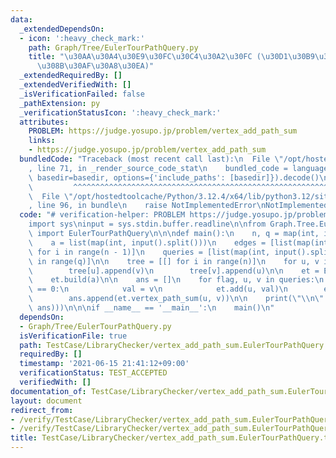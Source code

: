 ```yaml
---
data:
  _extendedDependsOn:
  - icon: ':heavy_check_mark:'
    path: Graph/Tree/EulerTourPathQuery.py
    title: "\u30AA\u30A4\u30E9\u30FC\u30C4\u30A2\u30FC (\u30D1\u30B9\u306B\u5BFE\u3059\
      \u308B\u30AF\u30A8\u30EA)"
  _extendedRequiredBy: []
  _extendedVerifiedWith: []
  _isVerificationFailed: false
  _pathExtension: py
  _verificationStatusIcon: ':heavy_check_mark:'
  attributes:
    PROBLEM: https://judge.yosupo.jp/problem/vertex_add_path_sum
    links:
    - https://judge.yosupo.jp/problem/vertex_add_path_sum
  bundledCode: "Traceback (most recent call last):\n  File \"/opt/hostedtoolcache/Python/3.12.4/x64/lib/python3.12/site-packages/onlinejudge_verify/documentation/build.py\"\
    , line 71, in _render_source_code_stat\n    bundled_code = language.bundle(stat.path,\
    \ basedir=basedir, options={'include_paths': [basedir]}).decode()\n          \
    \         ^^^^^^^^^^^^^^^^^^^^^^^^^^^^^^^^^^^^^^^^^^^^^^^^^^^^^^^^^^^^^^^^^^^^^^^^^^^^^^^^^\n\
    \  File \"/opt/hostedtoolcache/Python/3.12.4/x64/lib/python3.12/site-packages/onlinejudge_verify/languages/python.py\"\
    , line 96, in bundle\n    raise NotImplementedError\nNotImplementedError\n"
  code: "# verification-helper: PROBLEM https://judge.yosupo.jp/problem/vertex_add_path_sum\n\
    import sys\ninput = sys.stdin.buffer.readline\n\nfrom Graph.Tree.EulerTourPathQuery\
    \ import EulerTourPathQuery\n\n\ndef main():\n    n, q = map(int, input().split())\n\
    \    a = list(map(int, input().split()))\n    edges = [list(map(int, input().split()))\
    \ for i in range(n - 1)]\n    queries = [list(map(int, input().split())) for i\
    \ in range(q)]\n\n    tree = [[] for i in range(n)]\n    for u, v in edges:\n\
    \        tree[u].append(v)\n        tree[v].append(u)\n\n    et = EulerTourPathQuery(tree)\n\
    \    et.build(a)\n\n    ans = []\n    for flag, u, v in queries:\n        if flag\
    \ == 0:\n            val = v\n            et.add(u, val)\n        else:\n    \
    \        ans.append(et.vertex_path_sum(u, v))\n\n    print(\"\\n\".join(map(str,\
    \ ans)))\n\n\nif __name__ == '__main__':\n    main()\n"
  dependsOn:
  - Graph/Tree/EulerTourPathQuery.py
  isVerificationFile: true
  path: TestCase/LibraryChecker/vertex_add_path_sum.EulerTourPathQuery.test.py
  requiredBy: []
  timestamp: '2021-06-15 21:41:12+09:00'
  verificationStatus: TEST_ACCEPTED
  verifiedWith: []
documentation_of: TestCase/LibraryChecker/vertex_add_path_sum.EulerTourPathQuery.test.py
layout: document
redirect_from:
- /verify/TestCase/LibraryChecker/vertex_add_path_sum.EulerTourPathQuery.test.py
- /verify/TestCase/LibraryChecker/vertex_add_path_sum.EulerTourPathQuery.test.py.html
title: TestCase/LibraryChecker/vertex_add_path_sum.EulerTourPathQuery.test.py
---
```

